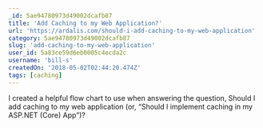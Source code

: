 ```yaml
---
_id: 5ae94780973d49002dcafb87
title: 'Add Caching to my Web Application?'
url: 'https://ardalis.com/should-i-add-caching-to-my-web-application'
category: 5ae94780973d49002dcafb87
slug: 'add-caching-to-my-web-application'
user_id: 5a83ce59d6eb0005c4ecda2c
username: 'bill-s'
createdOn: '2018-05-02T02:44:20.474Z'
tags: [caching]
---
```


I created a helpful flow chart to use when answering the question, Should I add caching to my web application (or, “Should I implement caching in my ASP.NET (Core) App”)?


